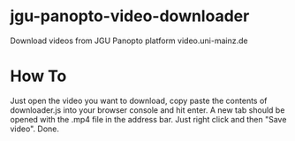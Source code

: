 # jgu-panopto-video-downloader
Download videos from JGU Panopto platform video.uni-mainz.de

# How To
Just open the video you want to download, copy paste the contents of downloader.js into your browser console and hit enter.
A new tab should be opened with the .mp4 file in the address bar. Just right click and then "Save video".
Done.
